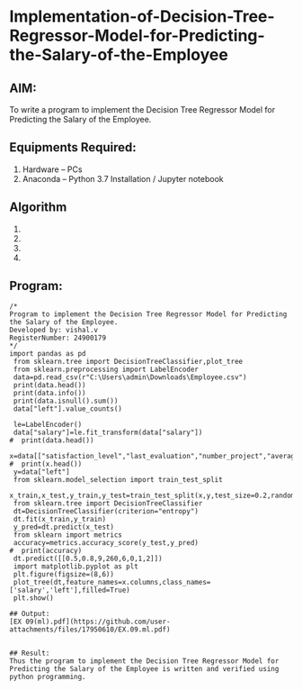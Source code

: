 # Implementation-of-Decision-Tree-Regressor-Model-for-Predicting-the-Salary-of-the-Employee

## AIM:
To write a program to implement the Decision Tree Regressor Model for Predicting the Salary of the Employee.

## Equipments Required:
1. Hardware – PCs
2. Anaconda – Python 3.7 Installation / Jupyter notebook

## Algorithm
1. 
2. 
3. 
4. 

## Program:
```
/*
Program to implement the Decision Tree Regressor Model for Predicting the Salary of the Employee.
Developed by: vishal.v
RegisterNumber: 24900179 
*/
import pandas as pd
 from sklearn.tree import DecisionTreeClassifier,plot_tree
 from sklearn.preprocessing import LabelEncoder
 data=pd.read_csv(r"C:\Users\admin\Downloads\Employee.csv")
 print(data.head())
 print(data.info())
 print(data.isnull().sum())
 data["left"].value_counts()
 
 le=LabelEncoder()
 data["salary"]=le.fit_transform(data["salary"])
#  print(data.head())
 x=data[["satisfaction_level","last_evaluation","number_project","average_montly_hours","time_spend_company","Work_accident","promotion_last_5years","salary"]]
#  print(x.head())    
 y=data["left"]
 from sklearn.model_selection import train_test_split
 x_train,x_test,y_train,y_test=train_test_split(x,y,test_size=0.2,random_state=100)
 from sklearn.tree import DecisionTreeClassifier
 dt=DecisionTreeClassifier(criterion="entropy")
 dt.fit(x_train,y_train)
 y_pred=dt.predict(x_test)
 from sklearn import metrics
 accuracy=metrics.accuracy_score(y_test,y_pred)
#  print(accuracy)
 dt.predict([[0.5,0.8,9,260,6,0,1,2]])
 import matplotlib.pyplot as plt
 plt.figure(figsize=(8,6))
 plot_tree(dt,feature_names=x.columns,class_names=['salary','left'],filled=True)
 plt.show()

## Output:
[EX 09(ml).pdf](https://github.com/user-attachments/files/17950610/EX.09.ml.pdf)


## Result:
Thus the program to implement the Decision Tree Regressor Model for Predicting the Salary of the Employee is written and verified using python programming.
